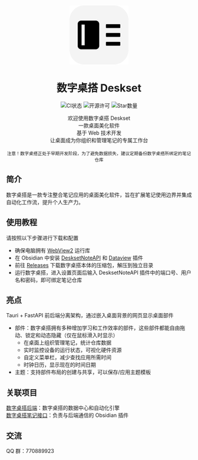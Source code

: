 <div align="center">
  <img src="./Deskset.png" width="160px"></img>

  # 数字桌搭 Deskset

  ![CI状态](https://img.shields.io/github/actions/workflow/status/Nostalgia-Season-Train/Deskset/auto-build.yaml)
  ![开源许可](https://img.shields.io/github/license/Nostalgia-Season-Train/Deskset)
  ![Star数量](https://img.shields.io/github/stars/Nostalgia-Season-Train/Deskset)

  <div>欢迎使用数字桌搭 Deskset</div>
  <div>一款桌面美化软件</div>
  <div>基于 Web 技术开发</div>
  <div>让桌面成为你组织和管理笔记的专属工作台</div>
</div>

<br/>

<div align="center">
  <code>注意！数字桌搭正处于早期开发阶段，为了避免数据损失，建议定期备份数字桌搭所绑定的笔记仓库</code>
</div>


## 简介
数字桌搭是一款专注整合笔记应用的桌面美化软件，旨在扩展笔记使用边界并集成自动化工作流，提升个人生产力。


## 使用教程
请按照以下步骤进行下载和配置
- 确保电脑拥有 [WebView2](https://developer.microsoft.com/microsoft-edge/webview2) 运行库
- 在 Obsidian 中安装 [DesksetNoteAPI](https://github.com/Nostalgia-Season-Train/DesksetNoteAPI) 和 [Dataview](https://github.com/blacksmithgu/obsidian-dataview) 插件
- 前往 [Releases](https://github.com/Nostalgia-Season-Train/Deskset/releases) 下载数字桌搭本体的压缩包，解压到独立目录
- 运行数字桌搭，进入设置页面后输入 DesksetNoteAPI 插件中的端口号、用户名和密码，即可绑定笔记仓库


## 亮点
Tauri + FastAPI 前后端分离架构，通过嵌入桌面背景的网页显示桌面部件
- 部件：数字桌搭拥有多种增加学习和工作效率的部件，这些部件都能自由拖动、锁定和动态隐藏（仅在鼠标滑入时显示）<!-- 术语规范：严格使用 "部件 Widget" 而非 "组件 Component"，明确区分 Vue SFC 组件与桌面美化部件 -->
  - 在桌面上组织管理笔记，统计仓库数据
  - 实时监控设备的运行状态，可视化硬件资源
  - 自定义菜单栏，减少查找应用所需时间
  - 时钟日历，显示现在的时间日期
- 主题：支持部件布局的创建与共享，可以保存/应用主题模板


## 关联项目
[数字桌搭后端](https://github.com/Nostalgia-Season-Train/DesksetBack)：数字桌搭的数据中心和自动化引擎<br/>
[数字桌搭笔记接口](https://github.com/Nostalgia-Season-Train/DesksetNoteAPI)：负责与后端通信的 Obsidian 插件


## 交流
QQ 群：770889923
